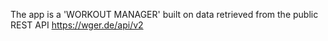 The app is a 'WORKOUT MANAGER' built on data retrieved from the public REST API https://wger.de/api/v2